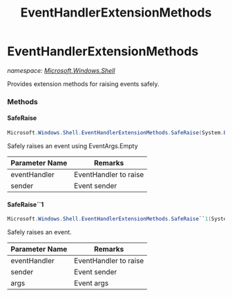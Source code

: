 ﻿---
title: EventHandlerExtensionMethods
---

# EventHandlerExtensionMethods
_namespace: [Microsoft.Windows.Shell](N-Microsoft.Windows.Shell.html)_

Provides extension methods for raising events safely.

### Methods

#### SafeRaise
```csharp
Microsoft.Windows.Shell.EventHandlerExtensionMethods.SafeRaise(System.EventHandler{System.EventArgs},System.Object)
```
Safely raises an event using EventArgs.Empty

|Parameter Name|Remarks|
|--------------|-------|
|eventHandler|EventHandler<EventArgs> to raise|
|sender|Event sender|


#### SafeRaise``1
```csharp
Microsoft.Windows.Shell.EventHandlerExtensionMethods.SafeRaise``1(System.EventHandler{``0},System.Object,``0)
```
Safely raises an event.

|Parameter Name|Remarks|
|--------------|-------|
|eventHandler|EventHandler<T> to raise|
|sender|Event sender|
|args|Event args|





